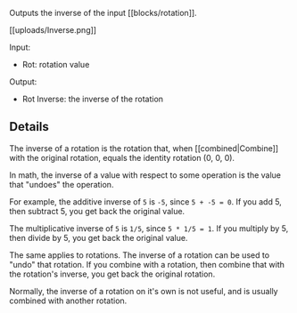 Outputs the inverse of the input [[blocks/rotation]].

[[uploads/Inverse.png]]

Input:
- Rot: rotation value

Output:
- Rot Inverse: the inverse of the rotation

## Details
The inverse of a rotation is the rotation that, when [[combined|Combine]] with the original rotation, equals the identity rotation (0, 0, 0).

In math, the inverse of a value with respect to some operation is the value that "undoes" the operation.

For example, the additive inverse of `5` is `-5`, since `5 + -5 = 0`. If you add 5, then subtract 5, you get back the original value.

The multiplicative inverse of `5` is `1/5`, since `5 * 1/5 = 1`. If you multiply by 5, then divide by 5, you get back the original value.

The same applies to rotations. The inverse of a rotation can be used to "undo" that rotation. If you combine with a rotation, then combine that with the rotation's inverse, you get back the original rotation. 

Normally, the inverse of a rotation on it's own is not useful, and is usually combined with another rotation.

